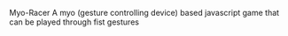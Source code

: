 Myo-Racer
A myo (gesture controlling device) based javascript game that can be played through fist gestures
